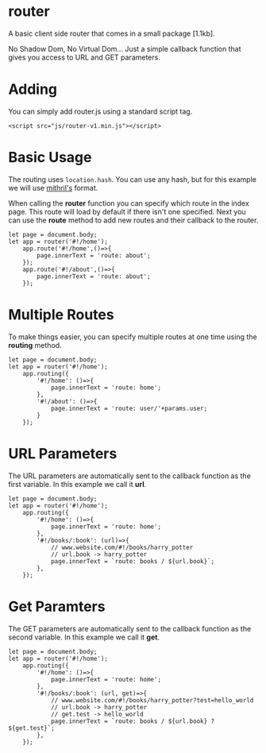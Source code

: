 # router

A basic client side router that comes in a small package [1.1kb].

No Shadow Dom, No Virtual Dom... Just a simple callback function that gives you access to URL and GET parameters.

# Adding

You can simply add router.js using a standard script tag.

```
<script src="js/router-v1.min.js"></script>
```

# Basic Usage

The routing uses `location.hash`. You can use any hash, but for this example we will use [mithril's](https://mithril.js.org/) format.

When calling the **router** function you can specify which route in the index page. This route will load by default if there isn't one specified.
Next you can use the **route** method to add new routes and their callback to the router.

```
let page = document.body;
let app = router('#!/home');
    app.route('#!/home',()=>{
        page.innerText = 'route: about';
    });
    app.route('#!/about',()=>{
        page.innerText = 'route: about';
    });
```

# Multiple Routes

To make things easier, you can specify multiple routes at one time using the **routing** method. 

```
let page = document.body;
let app = router('#!/home');
    app.routing({
        '#!/home': ()=>{
            page.innerText = 'route: home';
        },
        '#!/about': ()=>{
            page.innerText = 'route: user/'+params.user;
        }
    });
```

# URL Parameters

The URL parameters are automatically sent to the callback function as the first variable. In this example we call it **url**.

```
let page = document.body;
let app = router('#!/home');
    app.routing({
        '#!/home': ()=>{
            page.innerText = 'route: home';
        },
        '#!/books/:book': (url)=>{
            // www.website.com/#!/books/harry_potter
            // url.book -> harry_potter
            page.innerText = `route: books / ${url.book}`;
        },
    });
```

# Get Paramters

The GET parameters are automatically sent to the callback function as the second variable. In this example we call it **get**.

```
let page = document.body;
let app = router('#!/home');
    app.routing({
        '#!/home': ()=>{
            page.innerText = 'route: home';
        },
        '#!/books/:book': (url, get)=>{
            // www.website.com/#!/books/harry_potter?test=hello_world
            // url.book -> harry_potter
            // get.test -> hello_world
            page.innerText = `route: books / ${url.book} ? ${get.test}`;
        },
    });
```

